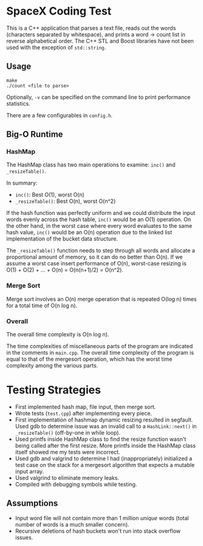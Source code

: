 # SpaceX Coding Test

This is a C++ application that parses a text file, reads out the words
(characters separated by whitespace), and prints a word -> count list in
reverse alphabetical order. The C++ STL and Boost libraries have not been used
with the exception of `std::string`.


## Usage

	make
	./count <file to parse>

Optionally, `-v` can be specified on the command line to print performance
statistics.

There are a few configurables in `config.h`.


## Big-O Runtime

### HashMap

The HashMap class has two main operations to examine: `inc()` and
`_resizeTable()`.

In summary:

* `inc()`: Best O(1), worst O(n)
* `_resizeTable()`: Best O(n), worst O(n^2)

If the hash function was perfectly uniform and we could distribute the input
words evenly across the hash table, `inc()` would be an O(1) operation. On the
other hand, in the worst case where every word evaluates to the same hash
value, `inc()` would be an O(n) operation due to the linked list implementation
of the bucket data structure.

The `_resizeTable()` function needs to step through all words and allocate
a proportional amount of memory, so it can do no better than O(n). If we assume
a worst case insert performance of O(n), worst-case resizing is
O(1) + O(2) + ... + O(n) = O(n(n+1)/2) = O(n^2).

### Merge Sort

Merge sort involves an O(n) merge operation that is repeated O(log n) times for
a total time of O(n log n).

### Overall

The overall time complexity is O(n log n).

The time complexities of miscellaneous parts of the program are indicated in
the comments in `main.cpp`. The overall time complexity of the program is equal
to that of the mergesort operation, which has the worst time complexity among
the various parts.


# Testing Strategies

* First implemented hash map, file input, then merge sort.
* Wrote tests (`test.cpp`) after implementing every piece.
* First implementation of hashmap dynamic resizing resulted in segfault.
  Used gdb to determine issue was an invalid call to a `HashLink::next()` in
  `_resizeTable()` (off-by-one in while loop).
* Used printfs inside HashMap class to find the resize function wasn't
  being called after the first resize. More printfs inside the HashMap
  class itself showed me my tests were incorrect.
* Used gdb and valgrind to determine I had (inappropriately) initialized
  a test case on the stack for a mergesort algorithm that expects a mutable
  input array.
* Used valgrind to eliminate memory leaks.
* Compiled with debugging symbols while testing.


## Assumptions

* Input word file will not contain more than 1 million _unique_ words
  (total number of words is a much smaller concern).
* Recursive deletions of hash buckets won't run into stack overflow issues.


<!--
vim: ft=markdown
-->

